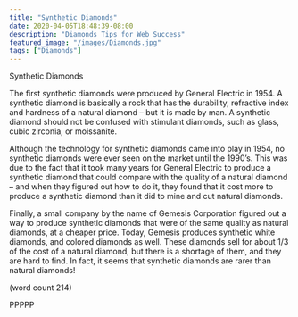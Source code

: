 ```yaml
---
title: "Synthetic Diamonds"
date: 2020-04-05T18:48:39-08:00
description: "Diamonds Tips for Web Success"
featured_image: "/images/Diamonds.jpg"
tags: ["Diamonds"]
---
```


Synthetic Diamonds

The first synthetic diamonds were produced 
by General Electric in 1954. A synthetic 
diamond is basically a rock that has the 
durability, refractive index and hardness of 
a natural diamond – but it is made by man. 
A synthetic diamond should not be 
confused with stimulant diamonds, such as 
glass, cubic zirconia, or moissanite. 

Although the technology for synthetic 
diamonds came into play in 1954, no 
synthetic diamonds were ever seen on the 
market until the 1990’s. This was due to the 
fact that it took many years for General 
Electric to produce a synthetic diamond that 
could compare with the quality of a natural 
diamond – and when they figured out how to 
do it, they found that it cost more to produce 
a synthetic diamond than it did to mine and 
cut natural diamonds.

Finally, a small company by the name of 
Gemesis Corporation figured out a way to 
produce synthetic diamonds that were of the 
same quality as natural diamonds, at a 
cheaper price. Today, Gemesis produces 
synthetic white diamonds, and colored 
diamonds as well. These diamonds sell for 
about 1/3 of the cost of a natural diamond, 
but there is a shortage of them, and they are 
hard to find. In fact, it seems that synthetic 
diamonds are rarer than natural diamonds!

(word count 214)

PPPPP

